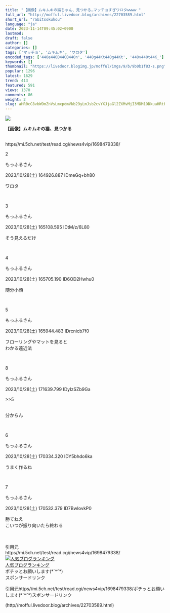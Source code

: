 ```yaml
---
title: "【画像】ムキムキの猫ちゃん、見つかる…マッチョすぎワロタwwww "
full_url: "http://mofful.livedoor.blog/archives/22703589.html"
short_url: "rabitsokuhou"
language: "ja"
date: 2023-11-14T09:45:02+0900
lastmod: 
draft: false
author: []
categories: []
tags: ['マッチョ', 'ムキムキ', 'ワロタ']
encoded_tags: ['44Oe44OD44OB44On', '44Og44Kt44Og44Kt', '44Ov44Ot44K_']
keywords: []
thumbnail: "https://livedoor.blogimg.jp/mofful/imgs/9/b/9b0b1f83-s.png"
popular: 1296
latest: 1629
trend: 413
featured: 591
views: 1370
comments: 86
weight: 2
slug: aHR0cC8vbW9mZnVsLmxpdmVkb29yLmJsb2cvYXJjaGl2ZXMvMjI3MDM1ODkuaHRtbA==
---
```


![](https://livedoor.blogimg.jp/mofful/imgs/9/b/9b0b1f83-s.png)

<div><p><b><p>【画像】ムキムキの猫、見つかる</p></b><br> https//mi.5ch.net/test/read.cgi/news4vip/1698479338/</p><p class='t_h'>2 <p>もっふるさん</p> <p> 2023/10/28(土) 164926.887 IDmeGq+bh80</p></p> <p class='t_b'> ワロタ </p><br> <p class='t_h'>3 <p>もっふるさん</p> <p> 2023/10/28(土) 165108.595 IDtM/z/6L80</p></p> <p class='t_b'> そう見えるだけ </p><br> <p class='t_h'>4 <p>もっふるさん</p> <p> 2023/10/28(土) 165705.190 ID6OD2Hwhu0</p></p> <p class='t_b'> 随分小顔 </p><br> <p class='t_h'>5 <p>もっふるさん</p> <p> 2023/10/28(土) 165944.483 IDrcnicb7f0</p></p> <p class='t_b'> フローリングやマットを見ると<br>わかる遠近法 </p><br> <p class='t_h t_i'>8 <p>もっふるさん</p> <p> 2023/10/28(土) 171639.799 IDyIzSZb9Ga</p></p> <p class='t_b t_i'> <p class='anchor'>>>5</p> <br> 分からん </p><br> <p class='t_h'>6 <p>もっふるさん</p> <p> 2023/10/28(土) 170334.320 IDY5bhdo6ka</p></p> <p class='t_b'> うまく作るね </p><br> <p class='t_h'>7 <p>もっふるさん</p> <p> 2023/10/28(土) 170532.379 ID7BwIovkP0</p></p> <p class='t_b'> 勝てねえ <br> こいつが振り向いたら終わる </p><br> <br>引用元<br>https//mi.5ch.net/test/read.cgi/news4vip/1698479338/<br><a href='//blog.with2.net/link/?2036932'><img title='人気ブログランキング' src='https//blog.with2.net/img/banner/banner_21.gif'></a><br><a href='//blog.with2.net/link/?2036932'>人気ブログランキング</a><br>ポチッとお願いします(*´꒳`*)<br>スポンサードリンク<br><img alt='' src='https//www11.a8.net/0.gif?a8mat=3BDUGQ+4RHMA+2HOM+BS629' height='1' width='1' border='0'> <p>引用元https//mi.5ch.net/test/read.cgi/news4vip/1698479338/ポチッとお願いします(*´꒳`*)スポンサードリンク</p></div>

(http//mofful.livedoor.blog/archives/22703589.html)

